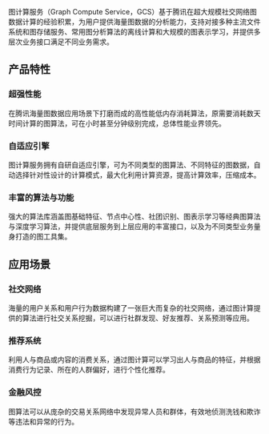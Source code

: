 图计算服务（Graph Compute Service，GCS）基于腾讯在超大规模社交网络图数据计算的经验积累，为用户提供海量图数据的分析能力，支持对接多种主流文件系统和图存储服务、常用图分析算法的离线计算和大规模的图表示学习，并提供多层次业务接口满足不同业务需求。

## 产品特性
### 超强性能
在腾讯海量图数据应用场景下打磨而成的高性能低内存消耗算法，原需要消耗数天时间计算的图算法，可在小时甚至分钟级别完成，总体性能业界领先。
 
### 自适应引擎
图计算服务拥有自研自适应引擎，可为不同类型的图算法、不同特征的图数据，自动选择针对性设计的计算模式，最大化利用计算资源，提高计算效率，压缩成本。

### 丰富的算法与功能
强大的算法库涵盖图基础特征、节点中心性、社团识别、图表示学习等经典图算法与深度学习算法，并提供底层服务到上层应用的丰富接口，以及为不同类型业务量身打造的图工具集。

## 应用场景
### 社交网络
海量的用户关系和用户行为数据构建了一张巨大而复杂的社交网络，通过图计算提供的算法进行社交关系挖掘，可以进行社群发现、好友推荐、关系预测等应用。

### 推荐系统
利用人与商品或内容的消费关系，通过图计算可以学习出人与商品的特征，并根据消费行为记录、所在的人群偏好，进行个性化推荐。

### 金融风控
图算法可以从庞杂的交易关系网络中发现异常人员和群体，有效地侦测洗钱和欺诈等违法和异常的行为。
